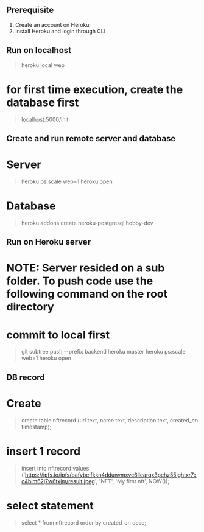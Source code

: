 ## Prerequisite
1. Create an account on Heroku
2. Install Heroku and login through CLI

## Run on localhost
> heroku local web
# for first time execution, create the database first
> localhost:5000/init

## Create and run remote server and database
# Server
> heroku ps:scale web=1
> heroku open
# Database
> heroku addons:create heroku-postgresql:hobby-dev

## Run on Heroku server
# NOTE: Server resided on a sub folder. To push code use the following command on the root directory
# commit to local first
> git subtree push --prefix backend heroku master
> heroku ps:scale web=1
> heroku open

## DB record
# Create
> create table nftrecord (url text, name text, description text, created_on timestamp);
# insert 1 record
> insert into nftrecord values ('https://ipfs.io/ipfs/bafybeifkkn4ddunvmxvc6llearqx3pehz55ightxr7cc4bim62j7w6txjm/result.jpeg', 'NFT', 'My first nft', NOW());
# select statement
> select * from nftrecord order by created_on desc;